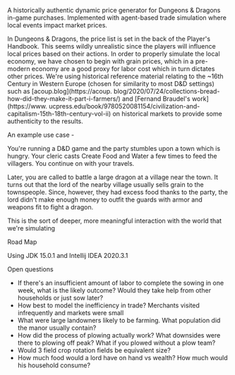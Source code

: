 A historically authentic dynamic price generator for Dungeons & Dragons in-game purchases. Implemented with 
agent-based trade simulation where local events impact market prices.

In Dungeons & Dragons, the price list is set in the back of the Player's Handbook. This seems wildly unrealistic 
since the players will influence local prices based on their actions. In order to properly simulate the local 
economy, we have chosen to begin with grain prices, which in a pre-modern economy are a good proxy for labor cost 
which in turn dictates other prices. We're using historical reference material relating to the ~16th Century in Western 
Europe (chosen for similarity to most D&D settings) such as [acoup.blog](https://acoup.
blog/2020/07/24/collections-bread-how-did-they-make-it-part-i-farmers/) and [Fernand Braudel's work](https://www.
ucpress.edu/book/9780520081154/civilization-and-capitalism-15th-18th-century-vol-ii) on historical markets to 
provide some authenticity to the results.

An example use case -

You're running a D&D game and the party stumbles upon a town which is hungry. Your cleric casts Create Food and 
Water a few times to feed the villagers. You continue on with your travels.

Later, you are called to battle a large dragon at a village near the town. It turns out that the lord of the nearby 
village usually sells grain to the townspeople. Since, however, they had excess food thanks to the party, the lord 
didn't make enough money to outfit the guards with armor and weapons fit to fight a dragon.

This is the sort of deeper, more meaningful interaction with the world that we're simulating

Road Map

Using JDK 15.0.1 and Intellij IDEA 2020.3.1

Open questions
- If there's an insufficient amount of labor to complete the sowing in one week, what is the likely outcome? Would they take help from other households or just sow later?
- How best to model the inefficiency in trade? Merchants visited infrequently and markets were small
- What were large landowners likely to be farming. What population did the manor usually contain?
- How did the process of plowing actually work? What downsides were there to plowing off peak? What if you plowed without a plow team?
- Would 3 field crop rotation fields be equivalent size?
- How much food would a lord have on hand vs wealth? How much would his household consume?
